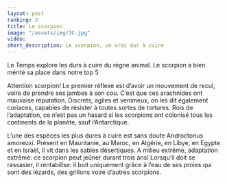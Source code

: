 ```yaml
---
layout: post
ranking: 3
title: Le scorpion
image: "/assets/img/3C.jpg"
video:
short_description: Le scorpion, un vrai dur à cuire
---
```


Le Temps explore les durs à cuire du règne animal. Le scorpion a bien mérité sa place dans notre top 5

Attention scorpion! Le premier réflexe est d’avoir un mouvement de recul, voire de prendre ses jambes à son cou. C’est que ces arachnides ont mauvaise réputation. Discrets, agiles et venimeux, on les dit également coriaces, capables de résister à toutes sortes de tortures. Rois de l’adaptation, ce n’est pas un hasard si les scorpions ont colonisé tous les continents de la planète, sauf l’Antarctique.

L’une des espèces les plus dures à cuire est sans doute Androctonus amoreuxi. Présent en Mauritanie, au Maroc, en Algérie, en Libye, en Egypte et en Israël, il vit dans les sables désertiques. A milieu extrême, adaptation extrême: ce scorpion peut jeûner durant trois ans! Lorsqu’il doit se rassasier, il rentabilise: il boit uniquement grâce à l’eau de ses proies qui sont des lézards, des grillons voire d’autres scorpions.
